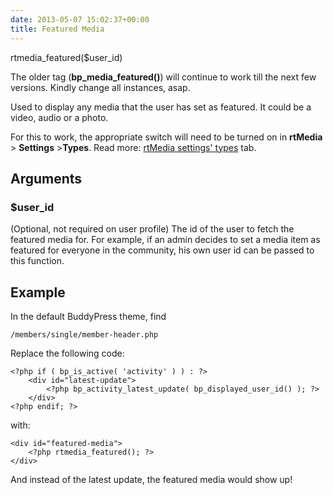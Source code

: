 ```yaml
---
date: 2013-05-07 15:02:37+00:00
title: Featured Media
---
```


rtmedia_featured($user_id)




The older tag (**bp_media_featured()**) will continue to work till the next few versions. Kindly change all instances, asap.


Used to display any media that the user has set as featured. It could be a video, audio or a photo.

For this to work, the appropriate switch will need to be turned on in **rtMedia** > **Settings** >**Types**. Read more: [rtMedia settings' types](https://rtcamp.com/rtmedia/docs/admin/rtmedia-settings/types/) tab.


## Arguments




### **$user_id**


(Optional, not required on user profile)
The id of the user to fetch the featured media for. For example, if an admin decides to set a media item as featured for everyone in the community, his own user id can be passed to this function.


## Example


In the default BuddyPress theme, find

    
    /members/single/member-header.php


Replace the following code:

    
    <?php if ( bp_is_active( 'activity' ) ) : ?>
    	<div id="latest-update">
    		<?php bp_activity_latest_update( bp_displayed_user_id() ); ?>
    	</div>
    <?php endif; ?>


with:

    
    <div id="featured-media">
    	<?php rtmedia_featured(); ?>
    </div>


And instead of the latest update, the featured media would show up!
